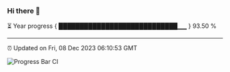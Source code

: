 ### Hi there 👋

⏳ Year progress { ████████████████████████████▁▁ } 93.50 %

---

⏰ Updated on Fri, 08 Dec 2023 06:10:53 GMT

![Progress Bar CI](https://github.com/Shyam-Makwana/GitHub-Actions-Demo/workflows/Progress%20Bar%20CI/badge.svg)
